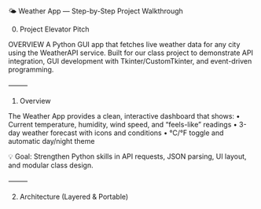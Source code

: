 🌤️ Weather App — Step-by-Step Project Walkthrough

0) Project Elevator Pitch

OVERVIEW
A Python GUI app that fetches live weather data for any city using the WeatherAPI service. 
Built for our class project to demonstrate API integration, GUI development with Tkinter/CustomTkinter, 
and event-driven programming.

⸻

1) Overview

The Weather App provides a clean, interactive dashboard that shows:
	•	Current temperature, humidity, wind speed, and “feels-like” readings
	•	3-day weather forecast with icons and conditions
	•	°C/°F toggle and automatic day/night theme

💡 Goal: Strengthen Python skills in API requests, JSON parsing, UI layout, and modular class design.

⸻

2) Architecture (Layered & Portable)